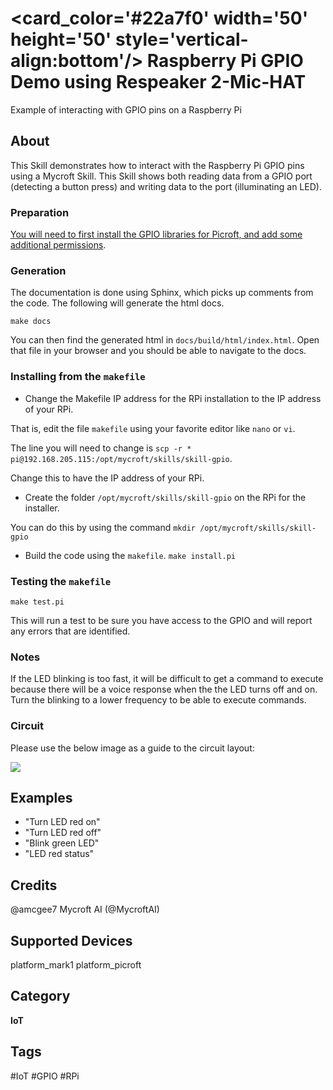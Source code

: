 # <card_color='#22a7f0' width='50' height='50' style='vertical-align:bottom'/> Raspberry Pi GPIO Demo using Respeaker 2-Mic-HAT
Example of interacting with GPIO pins on a Raspberry Pi

## About 
This Skill demonstrates how to interact with the Raspberry Pi GPIO pins using a Mycroft Skill. This Skill shows both reading data from a GPIO port (detecting a button press) and writing data to the port (illuminating an LED). 

### Preparation

[You will need to first install the GPIO libraries for Picroft, and add some additional permissions](https://mycroft.ai/documentation/picroft/#using-the-gpio-pins-on-the-raspberry-pi-3).

### Generation

The documentation is done using Sphinx, which picks up comments from the code.  The following will generate the html docs.

```make docs```

You can then find the generated html in ```docs/build/html/index.html```.  Open that file in your browser and you should be able to navigate to the docs.

### Installing from the `makefile`

* Change the Makefile IP address for the RPi installation to the IP address of your RPi. 

That is, edit the file `makefile` using your favorite editor like `nano` or `vi`. 

The line you will need to change is `scp -r * pi@192.168.205.115:/opt/mycroft/skills/skill-gpio`. 

Change this to have the IP address of your RPi. 

* Create the folder ```/opt/mycroft/skills/skill-gpio``` on the RPi for the installer. 

You can do this by using the command `mkdir /opt/mycroft/skills/skill-gpio`

* Build the code using the `makefile`.  ```make install.pi```

### Testing the `makefile`

```make test.pi```

This will run a test to be sure you have access to the GPIO and will report any errors that are identified. 

### Notes

If the LED blinking is too fast, it will be difficult to get a command to execute because there will be a voice response when the the LED turns off and on. Turn the blinking to a lower frequency to be able to execute commands. 

### Circuit
Please use the below image as a guide to the circuit layout: 

![](https://github.com/MycroftAI/picroft_example_skill_gpio/blob/master/IMG_20170706_153744.jpg)

## Examples 
* "Turn LED red on"
* "Turn LED red off"
* "Blink green LED"
* "LED red status"

## Credits 
@amcgee7
Mycroft AI (@MycroftAI)

## Supported Devices 
platform_mark1 platform_picroft 

## Category
**IoT**

## Tags
#IoT
#GPIO
#RPi
